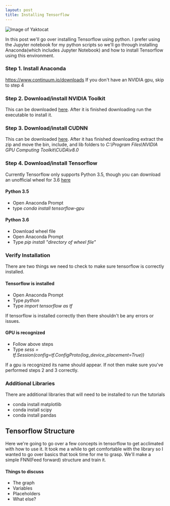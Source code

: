 ```yaml
---
layout: post
title: Installing Tensorflow
---
```

![Image of Yaktocat](https://www.tensorflow.org/images/logo-alt@2x.png)

In this post we'll go over installing Tensorflow using python. I prefer using the Jupyter notebook for my python scripts so we'll go through installing Anaconda(which includes Jupyter Notebook) and how to install Tensorflow using this environment.

### Step 1. Install Anaconda
https://www.continuum.io/downloads
If you don't have an NVIDIA gpu, skip to step 4

### Step 2. Download/install NVIDIA Toolkit
This can be downloaded [here](https://developer.nvidia.com/cuda-toolkit). After it is finished downloading run the executable to install it.

### Step 3. Download/install CUDNN
This can be downloaded [here](https://developer.nvidia.com/cudnn). After it has finished downloading extract the zip and move the bin, include, and lib folders to  _C:\Program Files\NVIDIA GPU Computing Toolkit\CUDA\v8.0_

### Step 4. Download/install Tensorflow
Currently Tensorflow only supports Python 3.5, though you can download an unofficial wheel for 3.6 [here](http://www.lfd.uci.edu/~gohlke/pythonlibs/)

#### Python 3.5
- Open Anaconda Prompt
- type _conda install tensorflow-gpu_

#### Python 3.6
- Download wheel file
- Open Anaconda Prompt
- Type _pip install "directory of wheel file"_

### Verify Installation
There are two things we need to check to make sure tensorflow is correctly installed.

#### Tensorflow is installed
- Open Anaconda Prompt
- Type _python_
- Type _import tensorflow as tf_

If tensorflow is installed correctly then there shouldn't be any errors or issues.

#### GPU is recognized
- Follow above steps
- Type _sess = tf.Session(config=tf.ConfigProto(log_device_placement=True))_

If a gpu is recognized its name should appear. If not then make sure you've performed steps 2 and 3 correctly.

### Additional Libraries
There are additional libraries that will need to be installed to run the tutorials
- conda install matplotlib
- conda install scipy
- conda install pandas


## Tensorflow Structure
Here we're going to go over a few concepts in tensorflow to get acclimated with how to use it. It took me a while to get comfortable with the library so I wanted to go over basics that took time for me to grasp. We'll make a simple FNN(Feed forward) structure and train it.

#### Things to discuss
- The graph
- Variables
- Placeholders
- What else?

